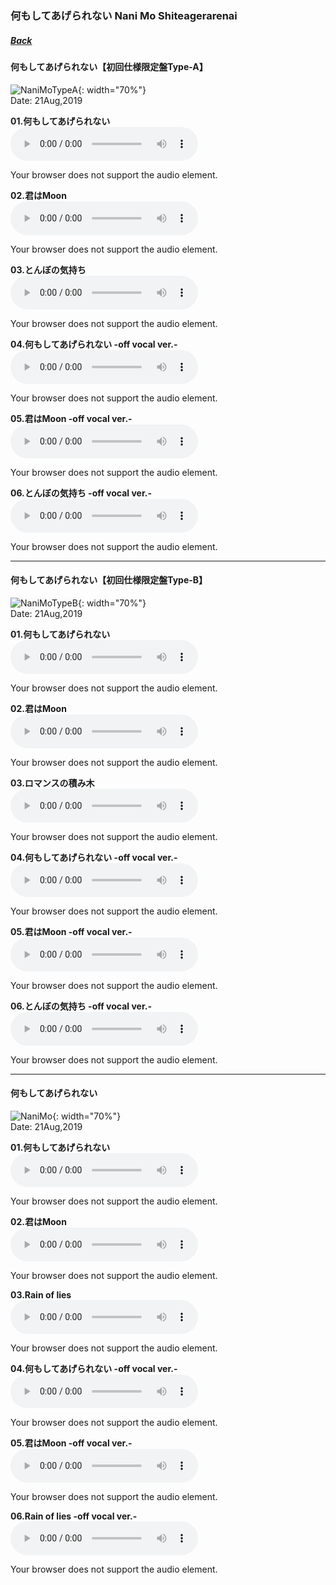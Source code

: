 ### 何もしてあげられない Nani Mo Shiteagerarenai
##### [Back](Music_List.md)

#### 何もしてあげられない【初回仕様限定盤Type-A】  
![NaniMoTypeA](../../Img/Music/NaniMoTypeA.jpg){: width="70%"}  
Date: 21Aug,2019  

**01.何もしてあげられない**  
<audio controls="controls">
  <source type="audio/mp3" src="../../Music/04_Nani%20Mo%20Shiteagerarenai/01.%20何もしてあげられない.mp3"></source>
  <p>Your browser does not support the audio element.</p>
</audio>

**02.君はMoon**  
<audio controls="controls">
  <source type="audio/mp3" src="../../Music/04_Nani%20Mo%20Shiteagerarenai/02.%20君はMoon.mp3"></source>
  <p>Your browser does not support the audio element.</p>
</audio>

**03.とんぼの気持ち**  
<audio controls="controls">
  <source type="audio/mp3" src="../../Music/04_Nani%20Mo%20Shiteagerarenai/03.%20とんぼの気持ち.mp3"></source>
  <p>Your browser does not support the audio element.</p>
</audio>

**04.何もしてあげられない -off vocal ver.-**  
<audio controls="controls">
  <source type="audio/mp3" src="../../Music/04_Nani%20Mo%20Shiteagerarenai/04.%20何もしてあげられない%20-off%20vocal%20ver.-.mp3"></source>
  <p>Your browser does not support the audio element.</p>
</audio>

**05.君はMoon -off vocal ver.-**  
<audio controls="controls">
  <source type="audio/mp3" src="../../Music/04_Nani%20Mo%20Shiteagerarenai/05.%20君はMoon%20-off%20vocal%20ver.-.mp3"></source>
  <p>Your browser does not support the audio element.</p>
</audio>

**06.とんぼの気持ち -off vocal ver.-**  
<audio controls="controls">
  <source type="audio/mp3" src="../../Music/04_Nani%20Mo%20Shiteagerarenai/Off%20Vocal%20(Type%20A)/06.%20とんぼの気持ち%20-off%20vocal%20ver.-.mp3"></source>
  <p>Your browser does not support the audio element.</p>
</audio>

---

#### 何もしてあげられない【初回仕様限定盤Type-B】  
![NaniMoTypeB](../../Img/Music/NaniMoTypeB.jpg){: width="70%"}  
Date: 21Aug,2019  

**01.何もしてあげられない**  
<audio controls="controls">
  <source type="audio/mp3" src="../../Music/04_Nani%20Mo%20Shiteagerarenai/01.%20何もしてあげられない.mp3"></source>
  <p>Your browser does not support the audio element.</p>
</audio>

**02.君はMoon**  
<audio controls="controls">
  <source type="audio/mp3" src="../../Music/04_Nani%20Mo%20Shiteagerarenai/02.%20君はMoon.mp3"></source>
  <p>Your browser does not support the audio element.</p>
</audio>

**03.ロマンスの積み木**  
<audio controls="controls">
  <source type="audio/mp3" src="../../Music/04_Nani%20Mo%20Shiteagerarenai/03.%20ロマンスの積み木.mp3"></source>
  <p>Your browser does not support the audio element.</p>
</audio>

**04.何もしてあげられない -off vocal ver.-**  
<audio controls="controls">
  <source type="audio/mp3" src="../../Music/04_Nani%20Mo%20Shiteagerarenai/04.%20何もしてあげられない%20-off%20vocal%20ver.-.mp3"></source>
  <p>Your browser does not support the audio element.</p>
</audio>

**05.君はMoon -off vocal ver.-**  
<audio controls="controls">
  <source type="audio/mp3" src="../../Music/04_Nani%20Mo%20Shiteagerarenai/05.%20君はMoon%20-off%20vocal%20ver.-.mp3"></source>
  <p>Your browser does not support the audio element.</p>
</audio>

**06.とんぼの気持ち -off vocal ver.-**  
<audio controls="controls">
  <source type="audio/mp3" src="../../Music/04_Nani%20Mo%20Shiteagerarenai/Off%20Vocal%20(Type%20B)/06.%20ロマンスの積み木%20-off%20vocal%20ver.-.mp3"></source>
  <p>Your browser does not support the audio element.</p>
</audio>

---

#### 何もしてあげられない  
![NaniMo](../../Img/Music/NaniMo.jpg){: width="70%"}  
Date: 21Aug,2019  

**01.何もしてあげられない**  
<audio controls="controls">
  <source type="audio/mp3" src="../../Music/04_Nani%20Mo%20Shiteagerarenai/01.%20何もしてあげられない.mp3"></source>
  <p>Your browser does not support the audio element.</p>
</audio>

**02.君はMoon**  
<audio controls="controls">
  <source type="audio/mp3" src="../../Music/04_Nani%20Mo%20Shiteagerarenai/02.%20君はMoon.mp3"></source>
  <p>Your browser does not support the audio element.</p>
</audio>

**03.Rain of lies**  
<audio controls="controls">
  <source type="audio/mp3" src="../../Music/04_Nani%20Mo%20Shiteagerarenai/03.Rain%20of%20lies.mp3"></source>
  <p>Your browser does not support the audio element.</p>
</audio>

**04.何もしてあげられない -off vocal ver.-**  
<audio controls="controls">
  <source type="audio/mp3" src="../../Music/04_Nani%20Mo%20Shiteagerarenai/04.%20何もしてあげられない%20-off%20vocal%20ver.-.mp3"></source>
  <p>Your browser does not support the audio element.</p>
</audio>

**05.君はMoon -off vocal ver.-**  
<audio controls="controls">
  <source type="audio/mp3" src="../../Music/04_Nani%20Mo%20Shiteagerarenai/05.%20君はMoon%20-off%20vocal%20ver.-.mp3"></source>
  <p>Your browser does not support the audio element.</p>
</audio>

**06.Rain of lies -off vocal ver.-**  
<audio controls="controls">
  <source type="audio/mp3" src="../../Music/04_Nani%20Mo%20Shiteagerarenai/06.Rain%20of%20lies%20-off%20vocal%20ver.-.mp3"></source>
  <p>Your browser does not support the audio element.</p>
</audio>
